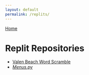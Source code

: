 ```yaml
--- 
layout: default
permalink: /replits/
---
```

[Home](../index)

# Replit Repositories
- [Valen Beach Word Scramble](https://replit.com/@valenryanreynol/Beach-Guessing-Game#Team-MicrosoftTechSupport/main.py)
- [*Menus.py*](https://replit.com/@valenryanreynol/Valen-Tri-3-Work#.replit) 

